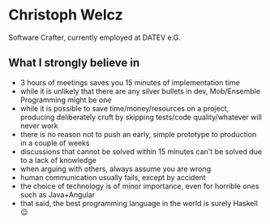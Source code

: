 # Christoph Welcz

Software Crafter, currently employed at DATEV e.G.

## What I strongly believe in

- 3 hours of meetings saves you 15 minutes of implementation time
- while it is unlikely that there are any silver bullets in dev, Mob/Ensemble Programming might be one
- while it is possible to save time/money/resources on a project, producing deliberately cruft by skipping tests/code quality/whatever will never work
- there is no reason not to push an early, simple prototype to production in a couple of weeks
- discussions that cannot be solved within 15 minutes can't be solved due to a lack of knowledge
- when arguing with others, always assume you are wrong
- human communication usually fails, except by accident
- the choice of technology is of minor importance, even for horrible ones such as Java+Angular
- that said, the best programming language in the world is surely Haskell 😉
